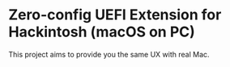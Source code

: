 # Zero-config UEFI Extension for Hackintosh (macOS on PC)

This project aims to provide you the same UX with real Mac.

<!--
## Features
1. Common functions same as Mac UEFI, such as HFS+, kernel load, etc.
1. ACPI patch support
1. kext patch support
1. HW auto detecting
1. Cloud DB support
1. GUI support for UX improvement
1. Log and debug
-->

